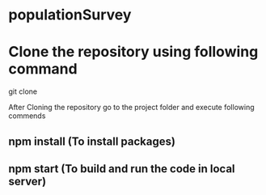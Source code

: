 # populationSurvey
# Clone the repository using following command
git clone <clone url>

After Cloning the repository go to the project folder and execute following commends

## npm install   (To install packages)

## npm start     (To build and run the code in local server)
